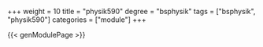 +++
weight = 10
title = "physik590"
degree = "bsphysik"
tags = ["bsphysik", "physik590"]
categories = ["module"]
+++

{{< genModulePage >}}
